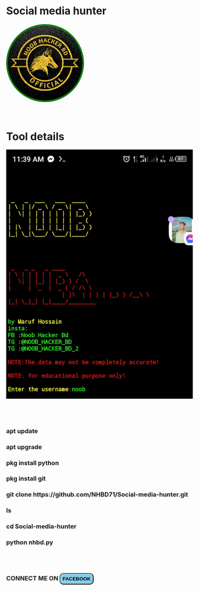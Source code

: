 <!DOCTYPE html>
<html lang="en">
<head>
  <meta charset="UTF-8">
  <meta name="viewport" content="width=device-width, initial-scale=1.0">
  <meta http-equiv="X-UA-Compatible" content="ie=edge">
  
  
  

  
</head>
<body>
  
  <h1>Social media hunter</h1>
  
  
 
  
  <div class="logo">
  <img style="width:40%;
      border: 4px solid green;
      border-radius: 50%; text-aligent: center;" src="Imgg/1662749476812.jpg" alt="pic" />
  </div>
  <br>
  <br>
  
  <div class="user">
    <h1> Tool details</h1>
  </div>
  
  <div class="tool">
    <img src="Imgg/Screenshot_20220910-113944_1.jpg" alt="">
  </div>
  
  <br>
  <br />
  <br />
  
  
  
  <div class="comm">
    <h3>apt update</h3>
    <h3>apt upgrade</h3>
    <h3>pkg install python</h3>
    <h3>pkg install git</h3>
    <h3>git clone https://github.com/NHBD71/Social-media-hunter.git</h3>
    <h3>ls</h3>
    <h3>cd Social-media-hunter</h3>
    <h3>python nhbd.py</h3>
  </div>
  <br>
  <br>
  
 
<div class="Social">
  
  <h3>CONNECT ME ON  <a href="https://www.facebook.com/Toxic.Shiddik"><button style="padding: 6px;
      background: skyblue;
      border-radius: 10px;
      text-transform: uppercase;"><b>Facebook </b></button></a></h3>
</div>
  
  
  
  
</body>
</html>
